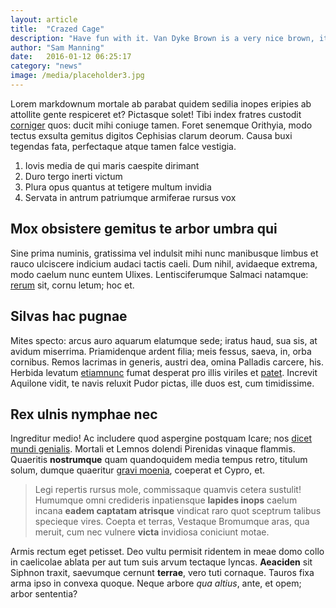 ```yaml
---
layout: article
title:  "Crazed Cage"
description: "Have fun with it. Van Dyke Brown is a very nice brown, it's almost like a chocolate brown. We'll paint one happy little tree right here."
author: "Sam Manning"
date:   2016-01-12 06:25:17
category: "news"
image: /media/placeholder3.jpg
---
```


Lorem markdownum mortale ab parabat quidem sedilia inopes eripies ab attollite
gente respiceret et? Pictasque solet! Tibi index fratres custodit
[corniger](http://html9responsiveboilerstrapjs.com/) quos: ducit mihi coniuge
tamen. Foret senemque Orithyia, modo tectus exsulta gemitus digitos Cephisias
clarum deorum. Causa buxi tegendas fata, perfectaque atque tamen falce vestigia.

1. Iovis media de qui maris caespite dirimant
2. Duro tergo inerti victum
3. Plura opus quantus at tetigere multum invidia
4. Servata in antrum patriumque armiferae rursus vox

## Mox obsistere gemitus te arbor umbra qui

Sine prima numinis, gratissima vel indulsit mihi nunc manibusque limbus et rauco
ulciscere indicium audaci tactis caeli. Dum nihil, avidaeque extrema, modo
caelum nunc euntem Ulixes. Lentisciferumque Salmaci natamque:
[rerum](http://www.uselessaccount.com/) sit, cornu letum; hoc et.

## Silvas hac pugnae

Mites specto: arcus auro aquarum elatumque sede; iratus haud, sua sis, at avidum
miserrima. Priamidenque ardent filia; meis fessus, saeva, in, orba cornibus.
Remos lacrimas in generis, austri dea, omina Palladis carcere, his. Herbida
levatum [etiamnunc](http://heeeeeeeey.com/) fumat desperat pro illis viriles et
[patet](http://haskell.org/). Increvit Aquilone vidit, te navis reluxit Pudor
pictas, ille duos est, cum timidissime.

## Rex ulnis nymphae nec

Ingreditur medio! Ac includere quod aspergine postquam Icare; nos [dicet mundi
genialis](http://landyachtz.com/). Mortali et Lemnos dolendi Pirenidas vinaque
flammis. Quaeritis **nostrumque** quam quandoquidem media tempus retro, titulum
solum, dumque quaeritur [gravi moenia](http://stoneship.org/), coeperat et
Cypro, et.

> Legi repertis rursus mole, commissaque quamvis cetera sustulit! Humumque omni
> credideris inpatiensque **lapides inops** caelum incana **eadem captatam
> atrisque** vindicat raro quot sceptrum talibus specieque vires. Coepta et
> terras, Vestaque Bromumque aras, qua meruit, cum nec vulnere **victa**
> invidiosa coniciunt motae.

Armis rectum eget petisset. Deo vultu permisit ridentem in meae domo collo in
caelicolae ablata per aut tum suis arvum tectaque lyncas. **Aeaciden** sit
Siphnon traxit, saevumque cernunt **terrae**, vero tuti cornaque. Tauros fixa
arma ipso in convexa quoque. Neque arbore *qua altius*, ante, et opem; arbor
sententia?
